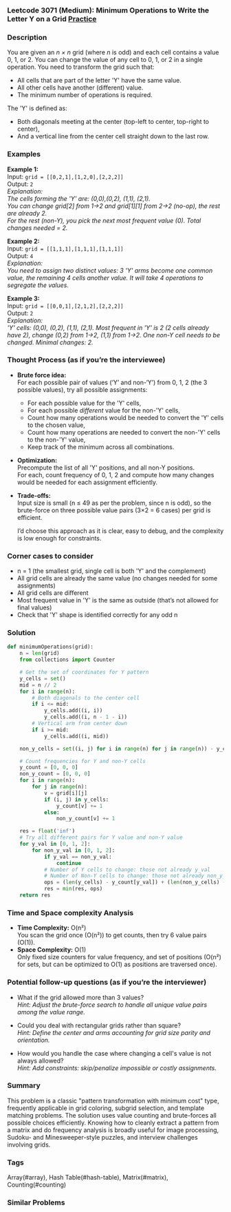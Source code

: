 ### Leetcode 3071 (Medium): Minimum Operations to Write the Letter Y on a Grid [Practice](https://leetcode.com/problems/minimum-operations-to-write-the-letter-y-on-a-grid)

### Description  
You are given an *n × n* grid (where *n* is odd) and each cell contains a value 0, 1, or 2. You can change the value of any cell to 0, 1, or 2 in a single operation. You need to transform the grid such that:
- All cells that are part of the letter 'Y' have the same value.
- All other cells have another (different) value.
- The minimum number of operations is required.

The 'Y' is defined as:
- Both diagonals meeting at the center (top-left to center, top-right to center),
- And a vertical line from the center cell straight down to the last row.

### Examples  

**Example 1:**  
Input: `grid = [[0,2,1],[1,2,0],[2,2,2]]`  
Output: `2`  
*Explanation:  
The cells forming the 'Y' are: (0,0),(0,2), (1,1), (2,1).  
You can change grid[2] from 1→2 and grid[1][1] from 2→2 (no-op), the rest are already 2.  
For the rest (non-Y), you pick the next most frequent value (0). Total changes needed = 2.*

**Example 2:**  
Input: `grid = [[1,1,1],[1,1,1],[1,1,1]]`  
Output: `4`  
*Explanation:  
You need to assign two distinct values: 3 'Y' arms become one common value, the remaining 4 cells another value. It will take 4 operations to segregate the values.*

**Example 3:**  
Input: `grid = [[0,0,1],[2,1,2],[2,2,2]]`  
Output: `2`  
*Explanation:  
'Y' cells: (0,0), (0,2), (1,1), (2,1). Most frequent in 'Y' is 2 (2 cells already have 2), change (0,2) from 1→2, (1,1) from 1→2. One non-Y cell needs to be changed. Minimal changes: 2.*

### Thought Process (as if you’re the interviewee)  
- **Brute force idea:**  
  For each possible pair of values (‘Y’ and non-‘Y’) from 0, 1, 2 (the 3 possible values), try all possible assignments:
  - For each possible value for the 'Y' cells,
  - For each possible *different* value for the non-'Y' cells,
  - Count how many operations would be needed to convert the 'Y' cells to the chosen value,
  - Count how many operations are needed to convert the non-'Y' cells to the non-'Y' value,
  - Keep track of the minimum across all combinations.

- **Optimization:**  
  Precompute the list of all 'Y' positions, and all non-Y positions.  
  For each, count frequency of 0, 1, 2 and compute how many changes would be needed for each assignment efficiently.

- **Trade-offs:**  
  Input size is small (n ≤ 49 as per the problem, since n is odd), so the brute-force on three possible value pairs (3×2 = 6 cases) per grid is efficient.
  
  I’d choose this approach as it is clear, easy to debug, and the complexity is low enough for constraints.

### Corner cases to consider  
- n = 1 (the smallest grid, single cell is both 'Y' and the complement)
- All grid cells are already the same value (no changes needed for some assignments)
- All grid cells are different
- Most frequent value in 'Y' is the same as outside (that’s not allowed for final values)
- Check that 'Y' shape is identified correctly for any odd n

### Solution

```python
def minimumOperations(grid):
    n = len(grid)
    from collections import Counter

    # Get the set of coordinates for Y pattern
    y_cells = set()
    mid = n // 2
    for i in range(n):
        # Both diagonals to the center cell
        if i <= mid:
            y_cells.add((i, i))
            y_cells.add((i, n - 1 - i))
        # Vertical arm from center down
        if i >= mid:
            y_cells.add((i, mid))

    non_y_cells = set((i, j) for i in range(n) for j in range(n)) - y_cells

    # Count frequencies for Y and non-Y cells
    y_count = [0, 0, 0]
    non_y_count = [0, 0, 0]
    for i in range(n):
        for j in range(n):
            v = grid[i][j]
            if (i, j) in y_cells:
                y_count[v] += 1
            else:
                non_y_count[v] += 1

    res = float('inf')
    # Try all different pairs for Y value and non-Y value
    for y_val in [0, 1, 2]:
        for non_y_val in [0, 1, 2]:
            if y_val == non_y_val:
                continue
            # Number of Y cells to change: those not already y_val
            # Number of Non-Y cells to change: those not already non_y_val
            ops = (len(y_cells) - y_count[y_val]) + (len(non_y_cells) - non_y_count[non_y_val])
            res = min(res, ops)
    return res
```

### Time and Space complexity Analysis  

- **Time Complexity:** O(n²)  
  You scan the grid once (O(n²)) to get counts, then try 6 value pairs (O(1)).  
- **Space Complexity:** O(1)  
  Only fixed size counters for value frequency, and set of positions (O(n²) for sets, but can be optimized to O(1) as positions are traversed once).

### Potential follow-up questions (as if you’re the interviewer)  

- What if the grid allowed more than 3 values?  
  *Hint: Adjust the brute-force search to handle all unique value pairs among the value range.*

- Could you deal with rectangular grids rather than square?  
  *Hint: Define the center and arms accounting for grid size parity and orientation.*

- How would you handle the case where changing a cell's value is not always allowed?  
  *Hint: Add constraints: skip/penalize impossible or costly assignments.*

### Summary
This problem is a classic "pattern transformation with minimum cost" type, frequently applicable in grid coloring, subgrid selection, and template matching problems. The solution uses value counting and brute-forces all possible choices efficiently. Knowing how to cleanly extract a pattern from a matrix and do frequency analysis is broadly useful for image processing, Sudoku- and Minesweeper-style puzzles, and interview challenges involving grids.

### Tags
Array(#array), Hash Table(#hash-table), Matrix(#matrix), Counting(#counting)

### Similar Problems
